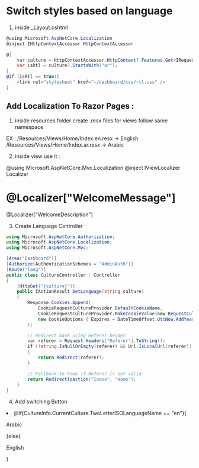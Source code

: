 # Switch styles based on language 

1. inside _Layout.cshtml

```cs
@using Microsoft.AspNetCore.Localization
@inject IHttpContextAccessor HttpContextAccessor

@{
    var culture = HttpContextAccessor.HttpContext?.Features.Get<IRequestCultureFeature>()?.RequestCulture.Culture.Name;
    var isRtl = culture?.StartsWith("ar");
}
@if (isRtl == true){
    <link rel="stylesheet" href="~/dashboard/css/rtl.css" />
}
```

## Add Localization To Razor Pages :

1. inside resources folder create .resx files for views follow same namespace 

EX :
/Resources/Views/Home/Index.en.resx   -> English
/Resources/Views/Home/Index.ar.resx   -> Arabic

2. inside view use it :

@using Microsoft.AspNetCore.Mvc.Localization
@inject IViewLocalizer Localizer

<h1>@Localizer["WelcomeMessage"]</h1>
<p>@Localizer["WelcomeDescription"]</p>

3. Create Language Controller
```cs
using Microsoft.AspNetCore.Authorization;
using Microsoft.AspNetCore.Localization;
using Microsoft.AspNetCore.Mvc;

[Area("Dashboard")]
[Authorize(AuthenticationSchemes = "AdminAuth")]
[Route("lang")]
public class CultureController : Controller
{
    [HttpGet("{culture}")]
    public IActionResult SetLanguage(string culture)
    {
        Response.Cookies.Append(
            CookieRequestCultureProvider.DefaultCookieName,
            CookieRequestCultureProvider.MakeCookieValue(new RequestCulture(culture)),
            new CookieOptions { Expires = DateTimeOffset.UtcNow.AddYears(1) }
        );

        // Redirect back using Referer header
        var referer = Request.Headers["Referer"].ToString();
        if (!string.IsNullOrEmpty(referer) && Url.IsLocalUrl(referer))
        {
            return Redirect(referer);
        }

        // Fallback to home if Referer is not valid
        return RedirectToAction("Index", "Home");
    }
}
```
4. Add switching Button 
<li class="nav-item">
@if(CultureInfo.CurrentCulture.TwoLetterISOLanguageName == "en"){
    <a class="nav-link" asp-area="Dashboard" asp-controller="Culture" asp-action="SetLanguage" asp-route-culture="ar">
        <i class="bi bi-globe"></i>
        <p>Arabic</p>
    </a>
}else{
    <a class="nav-link" asp-area="Dashboard" asp-controller="Culture" asp-action="SetLanguage" asp-route-culture="en">
        <i class="bi bi-globe"></i>
        <p>English</p>
    </a>
}
</li>


